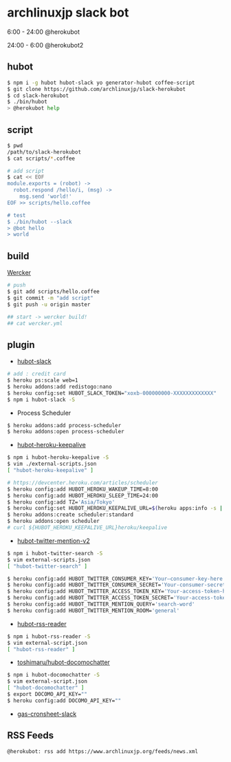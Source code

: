 # archlinuxjp slack bot

6:00 - 24:00 @herokubot

24:00 - 6:00 @herokubot2

## hubot

```bash
$ npm i -g hubot hubot-slack yo generator-hubot coffee-script
$ git clone https://github.com/archlinuxjp/slack-herokubot
$ cd slack-herokubot
$ ./bin/hubot
> @herokubot help
```

## script

```bash
$ pwd
/path/to/slack-herokubot
$ cat scripts/*.coffee

# add script
$ cat << EOF
module.exports = (robot) ->
  robot.respond /hello/i, (msg) ->
    msg.send 'world!'
EOF >> scripts/hello.coffee

# test
$ ./bin/hubot --slack
> @bot hello
> world
```

## build

[Wercker](https://app.wercker.com/syui)


```bash
# push
$ git add scripts/hello.coffee
$ git commit -m "add script"
$ git push -u origin master

## start -> wercker build!
## cat wercker.yml
```

## plugin

- [hubot-slack](https://github.com/slackhq/hubot-slack)

```bash
# add : credit card
$ heroku ps:scale web=1
$ heroku addons:add redistogo:nano
$ heroku config:set HUBOT_SLACK_TOKEN="xoxb-000000000-XXXXXXXXXXXXX"
$ npm i hubot-slack -S
```

- Process Scheduler

```bash
$ heroku addons:add process-scheduler
$ heroku addons:open process-scheduler
```

- [hubot-heroku-keepalive](https://github.com/hubot-scripts/hubot-heroku-keepalive)

```bash
$ npm i hubot-heroku-keepalive -S
$ vim ./external-scripts.json
[ "hubot-heroku-keepalive" ]

# https://devcenter.heroku.com/articles/scheduler
$ heroku config:add HUBOT_HEROKU_WAKEUP_TIME=8:00
$ heroku config:add HUBOT_HEROKU_SLEEP_TIME=24:00
$ heroku config:add TZ='Asia/Tokyo'
$ heroku config:set HUBOT_HEROKU_KEEPALIVE_URL=$(heroku apps:info -s | grep web_url | cut -d = -f 2)
$ heroku addons:create scheduler:standard
$ heroku addons:open scheduler
# curl ${HUBOT_HEROKU_KEEPALIVE_URL}heroku/keepalive
```

- [hubot-twitter-mention-v2](https://github.com/estiens/hubot-twitter-mention-v2)

```bash
$ npm i hubot-twitter-search -S
$ vim external-scripts.json
[ "hubot-twitter-search" ]

$ heroku config:add HUBOT_TWITTER_CONSUMER_KEY='Your–consumer-key-here'
$ heroku config:add HUBOT_TWITTER_CONSUMER_SECRET='Your-consumer-secret-here'
$ heroku config:add HUBOT_TWITTER_ACCESS_TOKEN_KEY='Your-access-token-here'
$ heroku config:add HUBOT_TWITTER_ACCESS_TOKEN_SECRET='Your-access-token-secret-here'
$ heroku config:add HUBOT_TWITTER_MENTION_QUERY='search-word'
$ heroku config:add HUBOT_TWITTER_MENTION_ROOM='general'
```

- [hubot-rss-reader](https://github.com/shokai/hubot-rss-reader)

```bash
$ npm i hubot-rss-reader -S
$ vim external-script.json
[ "hubot-rss-reader" ]
```

- [toshimaru/hubot-docomochatter](https://github.com/toshimaru/hubot-docomochatter)

```bash
$ npm i hubot-docomochatter -S
$ vim external-script.json
[ "hubot-docomochatter" ]
$ export DOCOMO_API_KEY=""
$ heroku config:add DOCOMO_API_KEY=""
```

- [gas-cronsheet-slack](https://github.com/motemen/gas-cronsheet-slack)

## RSS Feeds

```bash
@herokubot: rss add https://www.archlinuxjp.org/feeds/news.xml
```

